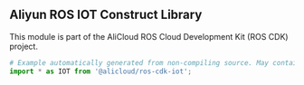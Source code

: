 ## Aliyun ROS IOT Construct Library

This module is part of the AliCloud ROS Cloud Development Kit (ROS CDK) project.

```python
# Example automatically generated from non-compiling source. May contain errors.
import * as IOT from '@alicloud/ros-cdk-iot';
```

